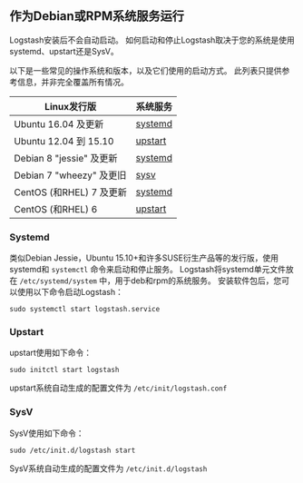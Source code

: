 ## 作为Debian或RPM系统服务运行

Logstash安装后不会自动启动。 如何启动和停止Logstash取决于您的系统是使用systemd、upstart还是SysV。

以下是一些常见的操作系统和版本，以及它们使用的启动方式。 此列表只提供参考信息，并非完全覆盖所有情况。 

| Linux发行版              | 系统服务            |
| ------------------------ | ------------------- |
| Ubuntu 16.04 及更新      | [systemd](#systemd) |
| Ubuntu 12.04 到 15.10    | [upstart](#upstart) |
| Debian 8 "jessie" 及更新 | [systemd](#systemd) |
| Debian 7 "wheezy" 及更旧 | [sysv](#sysv)       |
| CentOS (和RHEL) 7 及更新 | [systemd](#systemd) |
| CentOS (和RHEL) 6        | [upstart](#upstart) |

### Systemd

类似Debian Jessie，Ubuntu 15.10+和许多SUSE衍生产品等的发行版，使用systemd和 `systemctl` 命令来启动和停止服务。 Logstash将systemd单元文件放在 `/etc/systemd/system` 中，用于deb和rpm的系统服务。 安装软件包后，您可以使用以下命令启动Logstash：

```shell
sudo systemctl start logstash.service
```

### Upstart

upstart使用如下命令：

```shell
sudo initctl start logstash
```

upstart系统自动生成的配置文件为 `/etc/init/logstash.conf`

### SysV

SysV使用如下命令：

```shell
sudo /etc/init.d/logstash start
```

SysV系统自动生成的配置文件为 `/etc/init.d/logstash`